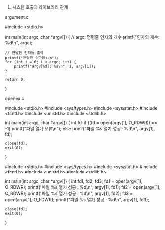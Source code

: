 1. 시스템 호출과 라이브러리 관계



argument.c

#include <stdio.h>

int main(int argc, char *argv[]) {
    // argc: 명령줄 인자의 개수
    printf("인자의 개수: %d\n", argc);

    // 전달된 인자들 출력
    printf("전달된 인자들:\n");
    for (int i = 0; i < argc; i++) {
        printf("argv[%d]: %s\n", i, argv[i]);
    }

    return 0;
}


openex.c

#include <stdio.h>
#include <sys/types.h>
#include <sys/stat.h>
#include <fcntl.h>
#include <unistd.h>
#include <stdlib.h>

int main(int argc, char *argv[])
{
    int fd;
    if ((fd = open(argv[1], O_RDWR)) == -1)
        printf("파일 열기 오류\n");
    else printf("파일 %s 열기 성공 : %d\n", argv[1], fd);

    close(fd);
    exit(0);
}

#include <stdio.h>
#include <sys/types.h>
#include <sys/stat.h>
#include <fcntl.h>
#include <unistd.h>
#include <stdlib.h>

int main(int argc, char *argv[])
{
    int fd1, fd2, fd3;
    fd1 = open(argv[1], O_RDWR);
    printf("파일 %s 열기 성공 : %d\n", argv[1], fd1);
    fd2 = open(argv[1], O_RDWR);
    printf("파일 %s 열기 성공 : %d\n", argv[1], fd2);
    fd3 = open(argv[1], O_RDWR);
    printf("파일 %s 열기 성공 : %d\n", argv[1], fd3);

    close(fd);
    exit(0);
}

